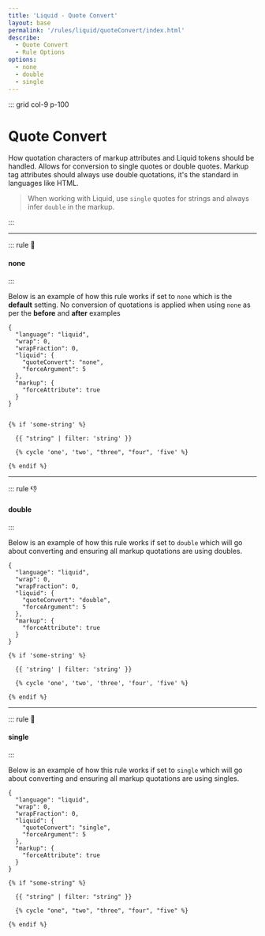```yaml
---
title: 'Liquid - Quote Convert'
layout: base
permalink: '/rules/liquid/quoteConvert/index.html'
describe:
  - Quote Convert
  - Rule Options
options:
  - none
  - double
  - single
---
```


::: grid col-9 p-100

# Quote Convert

How quotation characters of markup attributes and Liquid tokens should be handled. Allows for conversion to single quotes or double quotes. Markup tag attributes should always use double quotations, it's the standard in languages like HTML.

> When working with Liquid, use `single` quotes for strings and always infer `double` in the markup.

:::

---

::: rule 🤡

#### none

:::

Below is an example of how this rule works if set to `none` which is the **default** setting. No conversion of quotations is applied when using `none` as per the **before** and **after** examples

```json:rules
{
  "language": "liquid",
  "wrap": 0,
  "wrapFraction": 0,
  "liquid": {
    "quoteConvert": "none",
    "forceArgument": 5
  },
  "markup": {
    "forceAttribute": true
  }
}
```

<!-- prettier-ignore -->
```liquid

{% if 'some-string' %}

  {{ "string" | filter: 'string' }}

  {% cycle 'one', 'two', "three", "four", 'five' %}

{% endif %}

```

---

::: rule 👎

#### double

:::

Below is an example of how this rule works if set to `double` which will go about converting and ensuring all markup quotations are using doubles.

```json:rules
{
  "language": "liquid",
  "wrap": 0,
  "wrapFraction": 0,
  "liquid": {
    "quoteConvert": "double",
    "forceArgument": 5
  },
  "markup": {
    "forceAttribute": true
  }
}
```

<!-- prettier-ignore -->
```liquid
{% if 'some-string' %}

  {{ 'string' | filter: 'string' }}

  {% cycle 'one', 'two', 'three', 'four', 'five' %}

{% endif %}
```

---

::: rule 🙌

#### single

:::

Below is an example of how this rule works if set to `single` which will go about converting and ensuring all markup quotations are using singles.

```json:rules
{
  "language": "liquid",
  "wrap": 0,
  "wrapFraction": 0,
  "liquid": {
    "quoteConvert": "single",
    "forceArgument": 5
  },
  "markup": {
    "forceAttribute": true
  }
}
```

<!-- prettier-ignore -->
```liquid
{% if "some-string" %}

  {{ "string" | filter: "string" }}

  {% cycle "one", "two", "three", "four", "five" %}

{% endif %}
```
